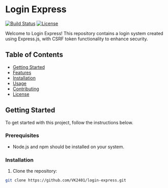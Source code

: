# Login Express

[![Build Status](https://img.shields.io/travis/VK2401/login-express.svg)](https://travis-ci.org/VK2401/login-express)
[![License](https://img.shields.io/badge/license-MIT-blue.svg)](https://opensource.org/licenses/MIT)

Welcome to Login Express! This repository contains a login system created using Express.js, with CSRF token functionality to enhance security.

## Table of Contents

- [Getting Started](#getting-started)
- [Features](#features)
- [Installation](#installation)
- [Usage](#usage)
- [Contributing](#contributing)
- [License](#license)

## Getting Started

To get started with this project, follow the instructions below.

### Prerequisites

- Node.js and npm should be installed on your system.

### Installation

1. Clone the repository:

```bash
git clone https://github.com/VK2401/login-express.git
